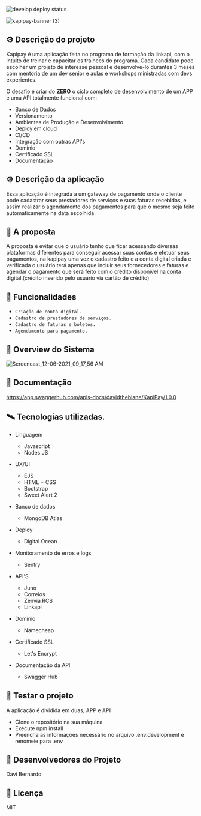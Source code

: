 ![develop deploy status](https://github.com/davidtheblane/KapiPay-Front/actions/workflows/develop_deploy.yml/badge.svg)

![kapipay-banner (3)](https://user-images.githubusercontent.com/42559009/144868668-e8344fdf-ea14-4009-8a28-252dca15c6be.png)

## ⚙️ Descrição do projeto
Kapipay é uma aplicação feita no programa de formação da linkapi, com o intuito de treinar e capacitar os trainees do programa. Cada candidato pode escolher um projeto de interesse pessoal e desenvolve-lo durantes 3 meses com mentoria de um dev senior e aulas e workshops ministradas com devs experientes. 

O desafio é criar do **ZERO** o ciclo completo de desenvolvimento de um APP e uma API totalmente funcional com:
- Banco de Dados
- Versionamento
- Ambientes de Produção e Desenvolvimento 
- Deploy em cloud 
- CI/CD
- Integração com outras API's 
- Domínio
- Certificado SSL
- Documentação

## ⚙️ Descrição da aplicação
Essa aplicação é integrada a um gateway de pagamento onde o cliente pode cadastrar seus prestadores de serviços e suas faturas recebidas, e assim realizar o agendamento dos pagamentos para que o mesmo seja feito automaticamente na data escolhida.

## 📖 A proposta
A proposta é evitar que o usuário tenho que ficar acessando diversas plataformas diferentes para conseguir acessar suas contas e efetuar seus pagamentos, na kapipay uma vez o cadastro feito e a conta digital criada e verificada o usuário terá apenas que incluir seus fornecedores e faturas e agendar o pagamento que será feito com o crédito disponível na conta digital.(crédito inserido pelo usuário via cartão de crédito)

## 🔨 Funcionalidades
- `Criação de conta digital.`
- `Cadastro de prestadores de serviços.`
- `Cadastro de faturas e boletos.` 
- `Agendamento para pagamento.`

## 🎥 Overview do Sistema
![Screencast_12-06-2021_09_17_56 AM](https://user-images.githubusercontent.com/42559009/144866478-3448134f-6a89-4d49-98b8-d83691a1cef4.gif)

## 📑 Documentação
https://app.swaggerhub.com/apis-docs/davidtheblane/KapiPay/1.0.0

## 🛰️ Tecnologias utilizadas.
- Linguagem
  - Javascript
  - Nodes.JS

- UX/UI
  - EJS
  - HTML + CSS
  - Bootstrap
  - Sweet Alert 2

- Banco de dados
  - MongoDB Atlas

- Deploy
  - Digital Ocean
   
- Monitoramento de erros e logs
  - Sentry  
   
- API'S
  - Juno
  - Correios
  - Zenvia RCS
  - Linkapi

- Domínio 
  - Namecheap
   
- Certificado SSL
  - Let's Encrypt 
  
- Documentação da API
  - Swagger Hub 


## 🧪 Testar o projeto
A aplicação é dividida em duas, APP e API
- Clone o repositório na sua máquina
- Execute npm install
- Preencha as informações necessário no arquivo .env.development e renomeie para .env

## 🧔 Desenvolvedores do Projeto
Davi Bernardo

## 🧮 Licença
MIT
